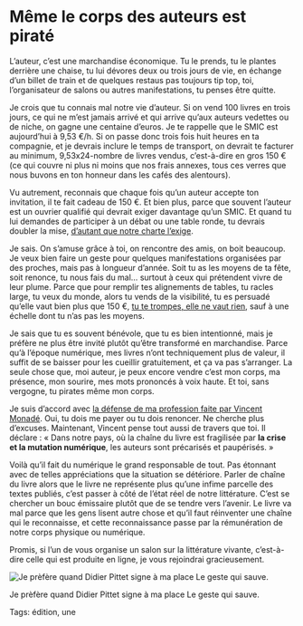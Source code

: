 # Même le corps des auteurs est piraté

L’auteur, c’est une marchandise économique. Tu le prends, tu le plantes derrière une chaise, tu lui dévores deux ou trois jours de vie, en échange d’un billet de train et de quelques restaus pas toujours tip top, toi, l’organisateur de salons ou autres manifestations, tu penses être quitte.

Je crois que tu connais mal notre vie d’auteur. Si on vend 100 livres en trois jours, ce qui ne m’est jamais arrivé et qui arrive qu’aux auteurs vedettes ou de niche, on gagne une centaine d’euros. Je te rappelle que le SMIC est aujourd’hui à 9,53 €/h. Si on passe donc trois fois huit heures en ta compagnie, et je devrais inclure le temps de transport, on devrait te facturer au minimum, 9,53x24-nombre de livres vendus, c’est-à-dire en gros 150 € (ce qui couvre ni plus ni moins que nos frais annexes, tous ces verres que nous buvons en ton honneur dans les cafés des alentours).

Vu autrement, reconnais que chaque fois qu’un auteur accepte ton invitation, il te fait cadeau de 150 €. Et bien plus, parce que souvent l’auteur est un ouvrier qualifié qui devrait exiger davantage qu’un SMIC. Et quand tu lui demandes de participer à un débat ou une table ronde, tu devrais doubler la mise, [d’autant que notre charte l’exige](http://www.autour-des-auteurs.net/inviter_auteur.html#trois).

Je sais. On s’amuse grâce à toi, on rencontre des amis, on boit beaucoup. Je veux bien faire un geste pour quelques manifestations organisées par des proches, mais pas à longueur d’année. Soit tu as les moyens de ta fête, soit renonce, tu nous fais du mal… surtout à ceux qui prétendent vivre de leur plume. Parce que pour remplir tes alignements de tables, tu racles large, tu veux du monde, alors tu vends de la visibilité, tu es persuadé qu’elle vaut bien plus que 150 €, [tu te trompes, elle ne vaut rien,](/2014/10/30/larnaque-a-la-reputation/) sauf à une échelle dont tu n’as pas les moyens.

Je sais que tu es souvent bénévole, que tu es bien intentionné, mais je préfère ne plus être invité plutôt qu’être transformé en marchandise. Parce qu’à l’époque numérique, mes livres n’ont techniquement plus de valeur, il suffit de se baisser pour les cueillir gratuitement, et ça va pas s’arranger. La seule chose que, moi auteur, je peux encore vendre c’est mon corps, ma présence, mon sourire, mes mots prononcés à voix haute. Et toi, sans vergogne, tu pirates même mon corps.

Je suis d’accord avec [la défense de ma profession faite par Vincent Monadé](https://www.actualitte.com/tribunes/crise-et-mutation-numerique-dans-notre-pays-les-auteurs-sont-precarises-et-pauperises-2245.htm). Oui, tu dois me payer ou tu dois renoncer. Ne cherche plus d’excuses. Maintenant, Vincent pense tout aussi de travers que toi. Il déclare : « Dans notre pays, où la chaîne du livre est fragilisée par **la crise et la mutation numérique**, les auteurs sont précarisés et paupérisés. »

Voilà qu’il fait du numérique le grand responsable de tout. Pas étonnant avec de telles appréciations que la situation se détériore. Parler de chaîne du livre alors que le livre ne représente plus qu’une infime parcelle des textes publiés, c’est passer à côté de l’état réel de notre littérature. C’est se chercher un bouc émissaire plutôt que de se tendre vers l’avenir. Le livre va mal parce que les gens lisent autre chose et qu’il faut réinventer une chaîne qui le reconnaisse, et cette reconnaissance passe par la rémunération de notre corps physique ou numérique.

Promis, si l’un de vous organise un salon sur la littérature vivante, c’est-à-dire celle qui est produite en ligne, je vous rejoindrai gracieusement.

![Je prèfère quand Didier Pittet signe à ma place Le geste qui sauve.](https://tcrouzet.com/images_tc/2014/11/pops.jpg)

Je prèfère quand Didier Pittet signe à ma place Le geste qui sauve.



Tags: édition, une